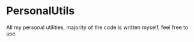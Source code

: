 # PersonalUtils

All my personal utilities, majority of the code is written myself, feel free to use.